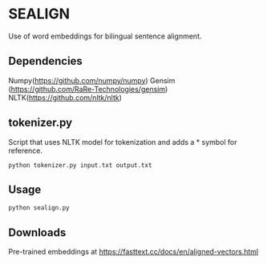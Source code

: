# SEALIGN

Use of word embeddings for bilingual sentence alignment. 


## Dependencies

Numpy(https://github.com/numpy/numpy)
Gensim (https://github.com/RaRe-Technologies/gensim)
NLTK(https://github.com/nltk/nltk)



## tokenizer.py

Script that uses NLTK model for tokenization and adds a * symbol for reference. 

```
python tokenizer.py input.txt output.txt
```

## Usage
```
python sealign.py
```
## Downloads
Pre-trained embeddings at https://fasttext.cc/docs/en/aligned-vectors.html 
